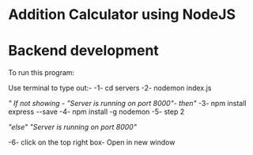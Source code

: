 # Addition Calculator using NodeJS

# Backend development

To run this program:

Use terminal to type out:-
-1- cd servers
-2- nodemon index.js

_" If not showing - "Server is running on port 8000"- then"_
-3- npm install express --save
-4- npm install -g nodemon
-5- step 2

_"else"_
_"Server is running on port 8000"_

-6- click on the top right box- Open in new window
